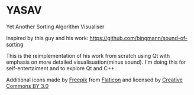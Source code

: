 # YASAV
Yet Another Sorting Algorithm Visualiser 

Inspired by this guy and his work:
https://github.com/bingmann/sound-of-sorting

This is the reimplementation of his work from scratch using Qt with emphasis on more detailed visualisuation(minus sound). I'm doing this for self-entertaiment and to explore Qt and C++.

Additional icons made by [Freepik](https://www.freepik.com/) from [Flaticon](https://www.flaticon.com/)
and licensed by [Creative Commons BY 3.0](http://creativecommons.org/licenses/by/3.0/)
